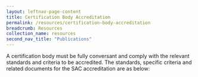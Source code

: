 ```yaml
---
layout: leftnav-page-content
title: Certification Body Accreditation
permalink: /resources/certification-body-accreditation
breadcrumb: Resources
collection_name: resources
second_nav_title: "Publications"
---
```


A certification body must be fully conversant and comply with the relevant standards and criteria to be accredited. The standards, specific criteria and related documents for the SAC accreditation are as below:
